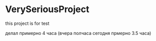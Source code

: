 # VerySeriousProject
this project is for test

делал примерно 4 часа (вчера полчаса сегодня прмерно 3.5 часа)
